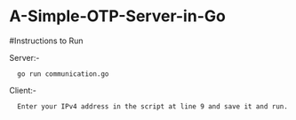 # A-Simple-OTP-Server-in-Go

#Instructions to Run

Server:-

      go run communication.go
      
Client:-
      
      Enter your IPv4 address in the script at line 9 and save it and run.
